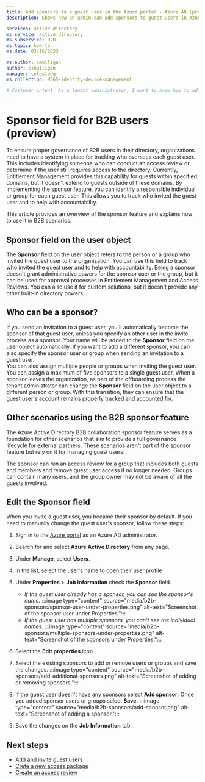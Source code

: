 ```yaml
---
title: Add sponsors to a guest user in the Azure portal - Azure AD (preview)
description: Shows how an admin can add sponsors to guest users in Azure Active Directory (Azure AD) B2B collaboration.

services: active-directory
ms.service: active-directory
ms.subservice: B2B
ms.topic: how-to
ms.date: 03/16/2023

ms.author: cmulligan
author: csmulligan
manager: celestedg
ms.collection: M365-identity-device-management

# Customer intent: As a tenant administrator, I want to know how to add sponsors to guest users in Azure AD.
---
```

# Sponsor field for B2B users (preview)

To ensure proper governance of B2B users in their directory, organizations need to have a system in place for tracking who oversees each guest user. This includes identifying someone who can conduct an access review or determine if the user still requires access to the directory. Currently, Entitlement Management provides this capability for guests within specified domains, but it doesn't extend to guests outside of these domains.
By implementing the sponsor feature, you can identify a responsible individual or group for each guest user. This allows you to track who invited the guest user and to help with accountability.

This article provides an overview of the sponsor feature and explains how to use it in B2B scenarios.

## Sponsor field on the user object

The **Sponsor** field on the user object refers to the person or a group who invited the guest user to the organization. You can use this field to track who invited the guest user and to help with accountability.
Being a sponsor doesn't grant administrative powers for the sponsor user or the group, but it can be used for approval processes in Entitlement Management and Access Reviews. You can also use it for custom solutions, but it doesn't provide any other built-in directory powers. 

## Who can be a sponsor?

If you send an invitation to a guest user, you'll automatically become the sponsor of that guest user, unless you specify an other user in the invite process as a sponsor. Your name will be added to the **Sponsor** field on the user object automatically. If you want to add a different sponsor, you can also specify the sponsor user or group when sending an invitation to a guest user.  
You can also assign multiple people or groups when inviting the guest user. You can assign a maximum of five sponsors to a single guest user.
When a sponsor leaves the organization, as part of the offboarding process the tenant administrator can change the **Sponsor** field on the user object to a different person or group. With this transition, they can ensure that the guest user's account remains properly tracked and accounted for.

## Other scenarios using the B2B sponsor feature 

The Azure Active Directory B2B collaboration sponsor feature serves as a foundation for other scenarios that aim to provide a full governance lifecycle for external partners. These scenarios aren't part of the sponsor feature but rely on it for managing guest users:

The sponsor can run an access review for a group that includes both guests and members and remove guest user access if no longer needed. Groups can contain many users, and the group owner may not be aware of all the guests involved. 

## Edit the Sponsor field 

When you invite a guest user, you became their sponsor by default. If you need to manually change the guest user's sponsor, follow these steps:

1. Sign in to the [Azure portal](https://portal.azure.com) as an Azure AD administrator.
2. Search for and select **Azure Active Directory** from any page.
3. Under **Manage**, select **Users**.
4. In the list, select the user's name to open their user profile
5. Under **Properties** > **Job information** check the **Sponsor** field.
   - *If the guest user already has a sponsor, you can see the sponsor's name.*
   :::image type="content" source="media/b2b-sponsors/sponsor-user-under-properties.png" alt-text="Screenshot of the sponsor user under Properties.":::
   - *If the guest user has multiple sponsors, you can't see the individual names.*
   :::image type="content" source="media/b2b-sponsors/multiple-sponsors-under-properties.png" alt-text="Screenshot of the sponsors under Properties.":::
   
6. Select the **Edit properties** icon.
7. Select the existing sponsors to add or remove users or groups and save the changes.
   :::image type="content" source="media/b2b-sponsors/add-additional-sponsors.png" alt-text="Screenshot of adding or removing sponsors.":::
1. If the guest user doesn't have any sponsors select **Add sponsor**. Once you added sponsor users or groups select **Save**.
   :::image type="content" source="media/b2b-sponsors/add-sponsor.png" alt-text="Screenshot of adding a sponsor.":::
1. Save the changes on the **Job Information** tab. 

## Next steps
- [Add and invite guest users](add-users-administrator.md)
- [Crete a new access package](/azure/active-directory/governance/entitlement-management-access-package-create#approval)
- [Create an access review](../../governance/create-access-review.md)
